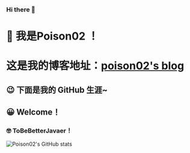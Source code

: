 ### Hi there 👋
# :star_struck: 我是Poison02 ！
# 这是我的博客地址：[poison02's blog](https://poison02.github.io)
## :wink: 下面是我的 GitHub 生涯~
## :grinning: Welcome！
### :nerd_face: ToBeBetterJavaer！ 
![Poison02's GitHub stats](https://github-readme-stats.vercel.app/api?username=Poison02&show_icons=true&theme=buefy)
